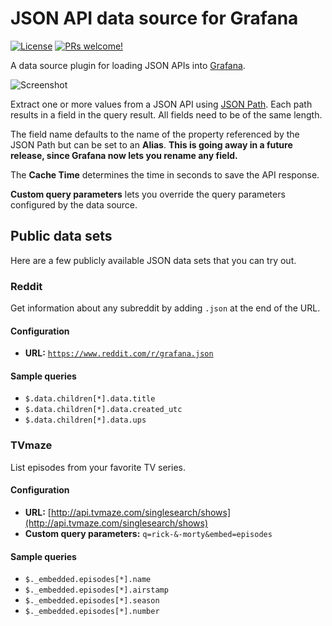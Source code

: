 # JSON API data source for Grafana

[![License](https://img.shields.io/github/license/marcusolsson/grafana-jsonapi-datasource)](LICENSE)
[![PRs welcome!](https://img.shields.io/badge/PRs-welcome-brightgreen.svg)](#contribute)

A data source plugin for loading JSON APIs into [Grafana](https://grafana.com).

![Screenshot](https://github.com/marcusolsson/grafana-jsonapi-datasource/raw/master/src/img/screenshot.png)

Extract one or more values from a JSON API using [JSON Path](https://goessner.net/articles/JsonPath/). Each path results in a field in the query result. All fields need to be of the same length.

The field name defaults to the name of the property referenced by the JSON Path but can be set to an **Alias**. **This is going away in a future release, since Grafana now lets you rename any field.**

The **Cache Time** determines the time in seconds to save the API response.

**Custom query parameters** lets you override the query parameters configured by the data source.

## Public data sets

Here are a few publicly available JSON data sets that you can try out.

### Reddit

Get information about any subreddit by adding `.json` at the end of the URL.

#### Configuration

- **URL:** [`https://www.reddit.com/r/grafana.json`](https://www.reddit.com/r/grafana.json)

#### Sample queries

- `$.data.children[*].data.title`
- `$.data.children[*].data.created_utc`
- `$.data.children[*].data.ups`

### TVmaze

List episodes from your favorite TV series.

#### Configuration

- **URL:** [http://api.tvmaze.com/singlesearch/shows](http://api.tvmaze.com/singlesearch/shows)
- **Custom query parameters:** `q=rick-&-morty&embed=episodes`

#### Sample queries

- `$._embedded.episodes[*].name`
- `$._embedded.episodes[*].airstamp`
- `$._embedded.episodes[*].season`
- `$._embedded.episodes[*].number`
